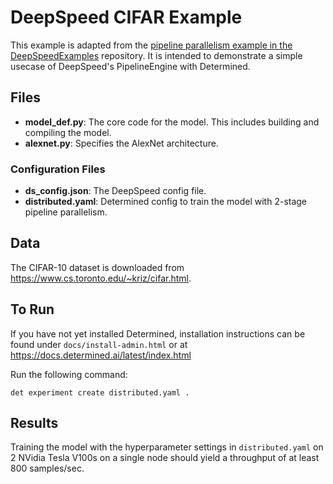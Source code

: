 # DeepSpeed CIFAR Example

This example is adapted from the
[pipeline parallelism example in the DeepSpeedExamples](https://github.com/microsoft/DeepSpeedExamples/tree/master/pipeline_parallelism)
repository. It is intended to demonstrate a simple usecase of DeepSpeed's PipelineEngine with Determined.

## Files

- **model_def.py**: The core code for the model. This includes building and compiling the model.
- **alexnet.py**: Specifies the AlexNet architecture.

### Configuration Files

- **ds_config.json**: The DeepSpeed config file.
- **distributed.yaml**: Determined config to train the model with 2-stage pipeline parallelism.

## Data

The CIFAR-10 dataset is downloaded from https://www.cs.toronto.edu/~kriz/cifar.html.

## To Run

If you have not yet installed Determined, installation instructions can be found
under `docs/install-admin.html` or at https://docs.determined.ai/latest/index.html

Run the following command:

```
det experiment create distributed.yaml .
```

## Results

Training the model with the hyperparameter settings in `distributed.yaml` on 2
NVidia Tesla V100s on a single node should yield a throughput of at least 800 samples/sec.

